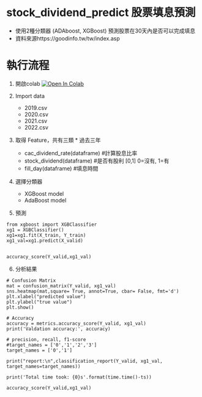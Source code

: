 # stock_dividend_predict 股票填息預測

 
   - 使用2種分類器 (ADAboost, XGBoost) 預測股票在30天內是否可以完成填息  
   - 資料來源https://goodinfo.tw/tw/index.asp
     
# 執行流程
1. 開啟colab [![Open In Colab](https://colab.research.google.com/assets/colab-badge.svg)](https://colab.research.google.com/drive/1l6B7ddo04UVVsFEqxMm4bXFOHaqUAGTe#scrollTo=dzPjAPJQ5qSY)
2. Import data  
    - 2019.csv  
    - 2020.csv  
    - 2021.csv
    - 2022.csv
3. 取得 Feature，共有三類 * 過去三年
    - cac_dividend_rate(dataframe) #計算股息比率
    - stock_dividend(dataframe) #是否有股利 [0,1] 0=沒有, 1=有
    - fill_day(dataframe)      #填息時間
      
4. 選擇分類器
    - XGBoost model
    - AdaBoost model

5. 預測  
  ```shell
from xgboost import XGBClassifier
xg1 = XGBClassifier()
xg1=xg1.fit(X_train, Y_train)
xg1_val=xg1.predict(X_valid)


accuracy_score(Y_valid,xg1_val)
```

6. 分析結果
  ```shell
# Confusion Matrix
mat = confusion_matrix(Y_valid, xg1_val)
sns.heatmap(mat,square= True, annot=True, cbar= False, fmt='d')
plt.xlabel("predicted value")
plt.ylabel("true value")
plt.show()

# Accuracy
accuracy = metrics.accuracy_score(Y_valid, xg1_val)
print('Valdation accuracy:', accuracy)

# precision, recall, f1-score
#target_names = ['0','1','2','3']
target_names = ['0','1']

print("report:\n",classification_report(Y_valid, xg1_val, target_names=target_names))

print('Total time took: {0}s'.format(time.time()-ts))

accuracy_score(Y_valid,xg1_val)
```
